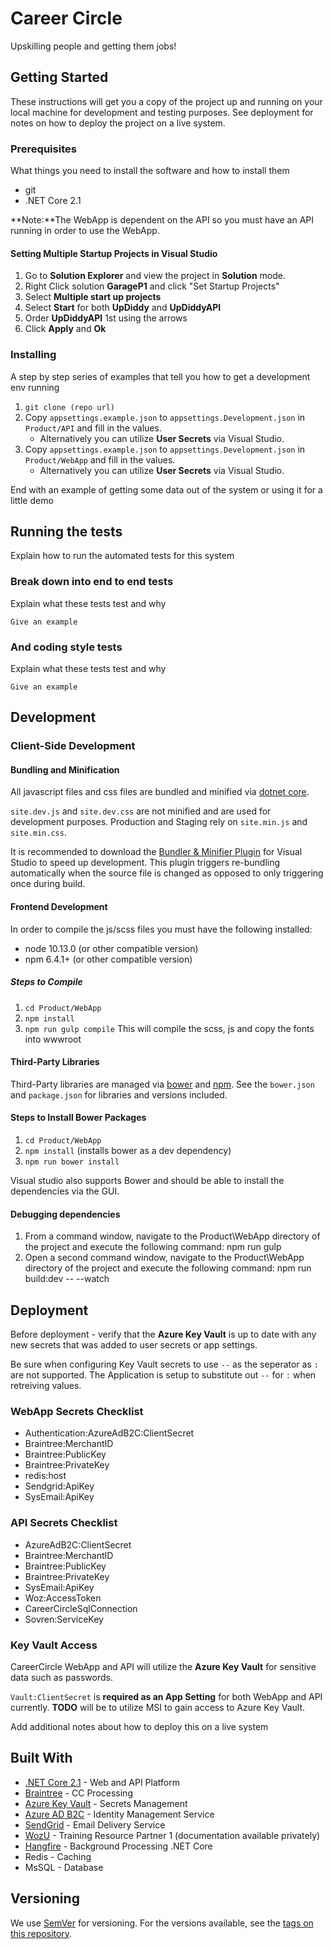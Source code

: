 # Career Circle

Upskilling people and getting them jobs!

## Getting Started

These instructions will get you a copy of the project up and running on your local machine for development and testing purposes. See deployment for notes on how to deploy the project on a live system.

### Prerequisites

What things you need to install the software and how to install them
 * git
 * .NET Core 2.1

**Note:**The WebApp is dependent on the API so you must have an API running in order to use the WebApp.

#### Setting Multiple Startup Projects in Visual Studio
 1. Go to **Solution Explorer** and view the project in **Solution** mode.
 2. Right Click solution **GarageP1** and click "Set Startup Projects"
 3. Select **Multiple start up projects**
 4. Select **Start** for both **UpDiddy** and **UpDiddyAPI**
 5. Order **UpDiddyAPI** 1st using the arrows
 6. Click **Apply** and **Ok**

### Installing

A step by step series of examples that tell you how to get a development env running

 1. `git clone (repo url)`
 2. Copy `appsettings.example.json` to `appsettings.Development.json` in `Product/API` and fill in the values.
 	* Alternatively you can utilize **User Secrets** via Visual Studio.
 3. Copy `appsettings.example.json` to `appsettings.Development.json` in `Product/WebApp` and fill in the values.
	* Alternatively you can utilize **User Secrets** via Visual Studio.


End with an example of getting some data out of the system or using it for a little demo

## Running the tests

Explain how to run the automated tests for this system

### Break down into end to end tests

Explain what these tests test and why

```
Give an example
```

### And coding style tests

Explain what these tests test and why

```
Give an example
```

## Development

### Client-Side Development

#### Bundling and Minification
All javascript files and css files are bundled and minified via [dotnet core](https://docs.microsoft.com/en-us/aspnet/core/client-side/bundling-and-minification?view=aspnetcore-2.2&tabs=visual-studio#configure-bundling-and-minification).

`site.dev.js` and `site.dev.css` are not minified and are used for development purposes. Production and Staging rely on `site.min.js` and `site.min.css`.

It is recommended to download the [Bundler & Minifier Plugin](https://marketplace.visualstudio.com/items?itemName=MadsKristensen.BundlerMinifier) for Visual Studio to speed up development. This plugin triggers re-bundling automatically when the source file is changed as opposed to only triggering once during build.

#### Frontend Development
In order to compile the js/scss files you must have the following installed:
 * node 10.13.0 (or other compatible version)
 * npm 6.4.1+ (or other compatible version)

##### Steps to Compile
1. `cd Product/WebApp`
2. `npm install`
3. `npm run gulp compile` This will compile the scss, js and copy the fonts into wwwroot

#### Third-Party Libraries
Third-Party libraries are managed via [bower](https://bower.io/) and [npm](https://www.npmjs.com/). See the `bower.json` and `package.json` for libraries and versions included.

#### Steps to Install Bower Packages
1. `cd Product/WebApp`
2. `npm install` (installs bower as a dev dependency)
3. `npm run bower install`

Visual studio also supports Bower and should be able to install the dependencies via the GUI.

#### Debugging dependencies
1. From a command window, navigate to the Product\WebApp directory of the project and execute the following command: npm run gulp
2. Open a second command window, navigate to the Product\WebApp directory of the project and execute the following command: npm run build:dev -- --watch

## Deployment

Before deployment - verify that the **Azure Key Vault** is up to date with any new secrets that was added to user secrets or app settings.

Be sure when configuring Key Vault secrets to use `--` as the seperator as `:` are not supported. The Application is setup to substitute out `--` for `:` when retreiving values.

### WebApp Secrets Checklist
* Authentication:AzureAdB2C:ClientSecret
* Braintree:MerchantID
* Braintree:PublicKey
* Braintree:PrivateKey
* redis:host
* Sendgrid:ApiKey
* SysEmail:ApiKey

### API Secrets Checklist
* AzureAdB2C:ClientSecret
* Braintree:MerchantID
* Braintree:PublicKey
* Braintree:PrivateKey
* SysEmail:ApiKey
* Woz:AccessToken
* CareerCircleSqlConnection
* Sovren:ServiceKey

### Key Vault Access
CareerCircle WebApp and API will utilize the **Azure Key Vault** for sensitive data such as passwords.

`Vault:ClientSecret` is **required as an App Setting** for both WebApp and API currently. **TODO** will be to utilize MSI to gain access to Azure Key Vault.


Add additional notes about how to deploy this on a live system

## Built With

* [.NET Core 2.1](https://docs.microsoft.com/en-us/dotnet/core/index) - Web and API Platform
* [Braintree](https://developers.braintreepayments.com/) - CC Processing
* [Azure Key Vault](https://docs.microsoft.com/en-us/azure/key-vault/) - Secrets Management
* [Azure AD B2C](https://docs.microsoft.com/en-us/azure/active-directory-b2c/) - Identity Management Service
* [SendGrid](https://sendgrid.com/docs/for-developers/) - Email Delivery Service
* [WozU](https://woz-u.com/) - Training Resource Partner 1 (documentation available privately)
* [Hangfire](http://docs.hangfire.io/en/latest/) - Background Processing .NET Core
* Redis - Caching
* MsSQL - Database

## Versioning

We use [SemVer](http://semver.org/) for versioning. For the versions available, see the [tags on this repository](https://github.com/your/project/tags).